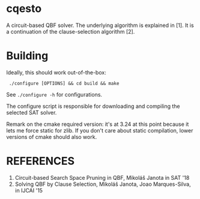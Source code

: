 # cqesto
A circuit-based QBF solver. The underlying algorithm is explained in [1].  It
is a continuation of the  clause-selection algorithm [2].

# Building
Ideally, this should work out-of-the-box:

     ./configure [OPTIONS] && cd build && make

See `./configure -h` for configurations.

The configure script is responsible for downloading and compiling the selected SAT solver.

Remark on the cmake required version: it's at 3.24 at this point because it
lets me force static for zlib. If you don't care about static compilation,
lower versions of cmake should also work.


#  REFERENCES

1. Circuit-based Search Space Pruning in QBF, Mikoláš Janota in SAT '18
2. Solving QBF by Clause Selection, Mikoláš Janota, Joao Marques-Silva, in IJCAI '15
